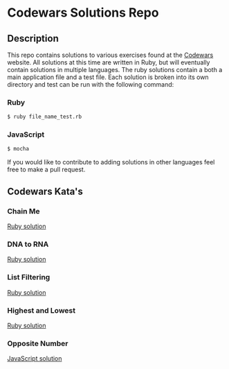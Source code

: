 # Codewars Solutions Repo

## Description

This repo contains solutions to various exercises found at the [Codewars](https://www.codewars.com) website.
All solutions at this time are written in Ruby, but will eventually contain solutions
in multiple languages. The ruby solutions contain a both a main application file
and a test file. Each solution is broken into its own directory and test can be
run with the following command:

### Ruby

```bash
$ ruby file_name_test.rb
```

### JavaScript
```bash
$ mocha
```

If you would like to contribute to adding solutions in other languages feel free
to make a pull request.

## Codewars Kata's

### Chain Me

[Ruby solution](/chain_me)

### DNA to RNA

[Ruby solution](/dna_to_rna)

### List Filtering

[Ruby solution](/list_filtering)

### Highest and Lowest

[Ruby solution](/highest_and_lowest)

### Opposite Number

[JavaScript solution](/opposite_number/js)
